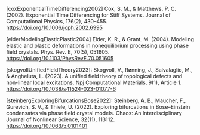 [coxExponentialTimeDifferencing2002] Cox, S. M., & Matthews, P. C. (2002). Exponential Time Differencing for Stiff Systems. Journal of Computational Physics, 176(2), 430–455. https://doi.org/10.1006/jcph.2002.6995

[elderModelingElasticPlastic2004] Elder, K. R., & Grant, M. (2004). Modeling elastic and plastic deformations in nonequilibrium processing using phase field crystals. Phys. Rev. E, 70(5), 051605. https://doi.org/10.1103/PhysRevE.70.051605

[skogvollUnifiedFieldTheory2023]: Skogvoll, V., Rønning, J., Salvalaglio, M., & Angheluta, L. (2023). A unified field theory of topological defects and non-linear local excitations. Npj Computational Materials, 9(1), Article 1. https://doi.org/10.1038/s41524-023-01077-6

[steinbergExploringBifurcationsBose2022]: Steinberg, A. B., Maucher, F., Gurevich, S. V., & Thiele, U. (2022). Exploring bifurcations in Bose–Einstein condensates via phase field crystal models. Chaos: An Interdisciplinary Journal of Nonlinear Science, 32(11), 113112. https://doi.org/10.1063/5.0101401

